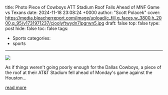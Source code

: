 title: Photo Piece of Cowboys ATT Stadium Roof Falls Ahead of MNF Game vs Texans
date: 2024-11-18 23:08:24 +0000
author: "Scott Polacek"
cover: https://media.bleacherreport.com/image/upload/c_fill,g_faces,w_3800,h_2000,q_95/v1731971237/cjoolyftwydn7lpgrwn5.jpg
draft: false
top: false
type: post
hide: false
toc: false
tags:
  - Sports
categories:
  - sports
---

![](https://media.bleacherreport.com/image/upload/c_fill,g_faces,w_3800,h_2000,q_95/v1731971237/cjoolyftwydn7lpgrwn5.jpg)

As if things weren't going poorly enough for the Dallas Cowboys, a piece of the roof at their AT&T Stadium fell ahead of Monday's game against the Houston…

[read more](https://bleacherreport.com/articles/10143920-photo-piece-of-cowboys-att-stadium-roof-falls-ahead-of-mnf-game-vs-texans)
